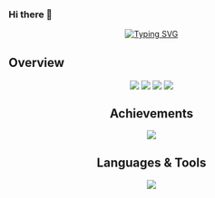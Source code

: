 ### Hi there 👋

<div align="center">
<a href="https://git.io/typing-svg"><img src="https://readme-typing-svg.demolab.com?font=Comic+Sans+MS&size=30&pause=1000&center=true&width=520&lines=I+am+a+Web+Developer" alt="Typing SVG" /></a>
</div>

## Overview
<div align="center"> 
  <img align="center" src="http://github-profile-summary-cards.vercel.app/api/cards/profile-details?username=shaangontia&theme=default" />
  <img align="center" src="http://github-profile-summary-cards.vercel.app/api/cards/most-commit-language?username=shaangontia&theme=github" />
  <img align="center" src="http://github-profile-summary-cards.vercel.app/api/cards/productive-time?username=shaangontia&theme=github&utcOffset=8" />
  <img align="center" src="http://github-profile-summary-cards.vercel.app/api/cards/stats?username=shaangontia&theme=github" />  
<div>

## Achievements
<p align="center">
  <img alig src="https://github-profile-trophy.vercel.app/?username=shaangontia&column=7" />
</p>

  ## Languages & Tools
<p align="center">
  <a href="https://skillicons.dev">
    <img src="https://skillicons.dev/icons?i=react,html,js,ts,css,sass,redux,nextjs,angular,nodejs,webpack,bootstrap,postgres,vscode,git,github,linux,svg,heroku" />
  </a>
</p>
<br><br>
  
<!--
**shaangontia/shaangontia** is a ✨ _special_ ✨ repository because its `README.md` (this file) appears on your GitHub profile.

Here are some ideas to get you started:

- 🔭 I’m currently working on ...
- 🌱 I’m currently learning ...
- 👯 I’m looking to collaborate on ...
- 🤔 I’m looking for help with ...
- 💬 Ask me about ...
- 📫 How to reach me: ...
- 😄 Pronouns: ...
- ⚡ Fun fact: ...
-->
